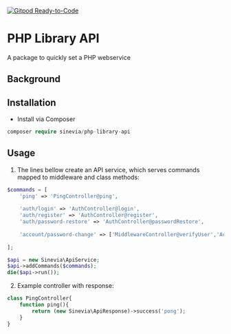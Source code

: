 [![Gitpod Ready-to-Code](https://img.shields.io/badge/Gitpod-Ready--to--Code-blue?logo=gitpod)](https://gitpod.io/#https://github.com/Sinevia/php-library-api) 

# PHP Library API

A package to quickly set a PHP webservice

## Background ##

## Installation ##

- Install via Composer
```php
composer require sinevia/php-library-api
```

## Usage ##

1. The lines bellow create an API service, which serves commands mapped to middleware and class methods:

```php
$commands = [
    'ping' => 'PingController@ping',
    
    'auth/login' => 'AuthController@login',
    'auth/register' => 'AuthController@register',
    'auth/password-restore' => 'AuthController@passwordRestore',
    
    'account/password-change' => ['MiddlewareController@verifyUser','AccountController@passwordChange'],
    
];

$api = new Sinevia\ApiService;
$api->addCommands($commands);
die($api->run());
```

2. Example controller with response:

```php
class PingController{
    function ping(){
        return (new Sinevia\ApiResponse)->success('pong');
    }
}
```
